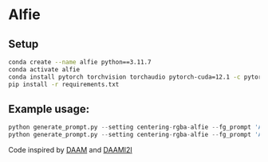 # Alfie

## Setup

```bash
conda create --name alfie python==3.11.7
conda activate alfie
conda install pytorch torchvision torchaudio pytorch-cuda=12.1 -c pytorch -c nvidia -y
pip install -r requirements.txt

```

## Example usage:

```python
python generate_prompt.py --setting centering-rgba-alfie --fg_prompt 'A photo of a cat with a hat'
python generate_prompt.py --setting centering-rgba-alfie --fg_prompt 'A large, colorful tree made of money, with lots of yellow and white coins hanging from its branches'

```



Code inspired by [DAAM](https://github.com/castorini/daam)  and [DAAMI2I](https://github.com/RishiDarkDevil/daam-i2i)